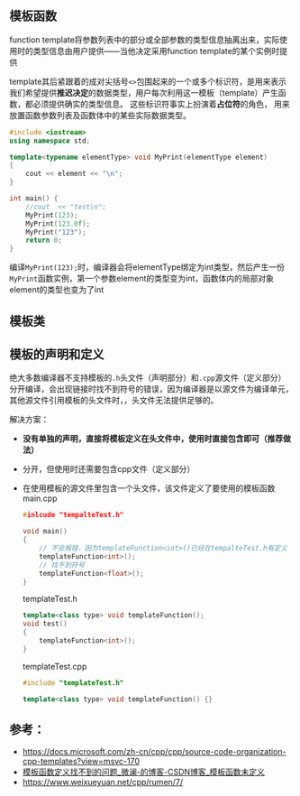 ## 模板函数

function template将参数列表中的部分或全部参数的类型信息抽离出来，实际使用时的类型信息由用户提供——当他决定采用function template的某个实例时提供

template其后紧跟着的成对尖括号`<>`包围起来的一个或多个标识符，是用来表示我们希望提供**推迟决定**的数据类型，用户每次利用这一模板（template）产生函数，都必须提供确实的类型信息。 这些标识符事实上扮演着**占位符**的角色， 用来放置函数参数列表及函数体中的某些实际数据类型。

``` c++
#include <iostream>
using namespace std;

template<typename elementType> void MyPrint(elementType element)
{
    cout << element << "\n";
}

int main() {
	//cout  << "test\n";
	MyPrint(123);
	MyPrint(123.0f);
	MyPrint("123");
	return 0;
}
```

编译`MyPrint(123);`时，编译器会将elementType绑定为int类型，然后产生一份`MyPrint`函数实例，第一个参数element的类型变为int，函数体内的局部对象element的类型也变为了int

## 模板类



## 模板的声明和定义

绝大多数编译器不支持模板的`.h`头文件（声明部分）和`.cpp`源文件（定义部分）分开编译，会出现链接时找不到符号的错误，因为编译器是以源文件为编译单元，其他源文件引用模板的头文件时，，头文件无法提供足够的。

解决方案：

-   **没有单独的声明，直接将模板定义在头文件中，使用时直接包含即可（推荐做法）**

-   分开，但使用时还需要包含cpp文件（定义部分）

-   在使用模板的源文件里包含一个头文件，该文件定义了要使用的模板函数
    main.cpp

    ``` c++
    #inlcude "tempalteTest.h"
    
    void main()
    {
        // 不会报错，因为templateFunction<int>()已经在tempalteTest.h有定义
        templateFunction<int>();
        // 找不到符号
        templateFunction<float>();
    }
    ```

    templateTest.h

    ``` c++
    template<class type> void templateFunction();
    void test()
    {
        templateFunction<int>();
    }
    ```

    templateTest.cpp

    ``` c++
    #include "templateTest.h"
    
    template<class type> void templateFunction() {}
    ```

## 参考：

- https://docs.microsoft.com/zh-cn/cpp/cpp/source-code-organization-cpp-templates?view=msvc-170
- [模板函数定义找不到的问题_微澜-的博客-CSDN博客_模板函数未定义](https://blog.csdn.net/lgs790709/article/details/78983609)
- https://www.weixueyuan.net/cpp/rumen/7/
